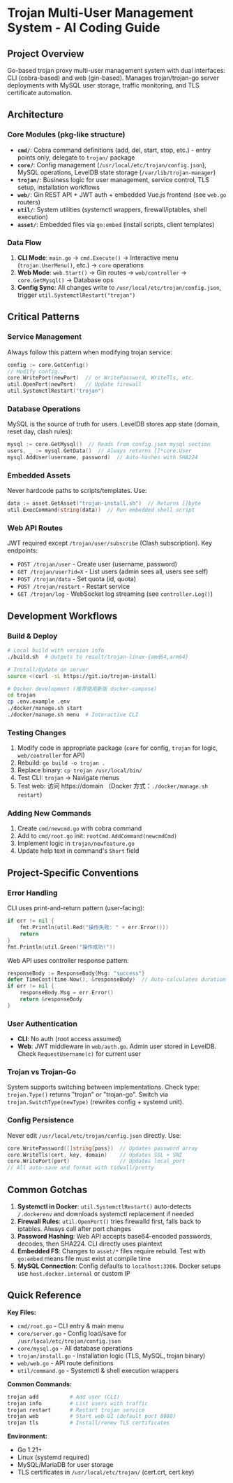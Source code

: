 # Trojan Multi-User Management System - AI Coding Guide

## Project Overview
Go-based trojan proxy multi-user management system with dual interfaces: CLI (cobra-based) and web (gin-based). Manages trojan/trojan-go server deployments with MySQL user storage, traffic monitoring, and TLS certificate automation.

## Architecture

### Core Modules (pkg-like structure)
- **`cmd/`**: Cobra command definitions (add, del, start, stop, etc.) - entry points only, delegate to `trojan/` package
- **`core/`**: Config management (`/usr/local/etc/trojan/config.json`), MySQL operations, LevelDB state storage (`/var/lib/trojan-manager`)
- **`trojan/`**: Business logic for user management, service control, TLS setup, installation workflows
- **`web/`**: Gin REST API + JWT auth + embedded Vue.js frontend (see `web.go` routers)
- **`util/`**: System utilities (systemctl wrappers, firewall/iptables, shell execution)
- **`asset/`**: Embedded files via `go:embed` (install scripts, client templates)

### Data Flow
1. **CLI Mode**: `main.go` → `cmd.Execute()` → Interactive menu (`trojan.UserMenu()`, etc.) → `core` operations
2. **Web Mode**: `web.Start()` → Gin routes → `web/controller` → `core.GetMysql()` → Database ops
3. **Config Sync**: All changes write to `/usr/local/etc/trojan/config.json`, trigger `util.SystemctlRestart("trojan")`

## Critical Patterns

### Service Management
Always follow this pattern when modifying trojan service:
```go
config := core.GetConfig()
// Modify config...
core.WritePort(newPort)  // or WritePassword, WriteTls, etc.
util.OpenPort(newPort)   // Update firewall
util.SystemctlRestart("trojan")
```

### Database Operations
MySQL is the source of truth for users. LevelDB stores app state (domain, reset day, clash rules):
```go
mysql := core.GetMysql()  // Reads from config.json mysql section
users, _ := mysql.GetData()  // Always returns []*core.User
mysql.AddUser(username, password)  // Auto-hashes with SHA224
```

### Embedded Assets
Never hardcode paths to scripts/templates. Use:
```go
data := asset.GetAsset("trojan-install.sh")  // Returns []byte
util.ExecCommand(string(data))  // Run embedded shell script
```

### Web API Routes
JWT required except `/trojan/user/subscribe` (Clash subscription). Key endpoints:
- `POST /trojan/user` - Create user (username, password)
- `GET /trojan/user?id=X` - List users (admin sees all, users see self)
- `POST /trojan/data` - Set quota (id, quota)
- `POST /trojan/restart` - Restart service
- `GET /trojan/log` - WebSocket log streaming (see `controller.Log()`)

## Development Workflows

### Build & Deploy
```bash
# Local build with version info
./build.sh  # Outputs to result/trojan-linux-{amd64,arm64}

# Install/Update on server
source <(curl -sL https://git.io/trojan-install)

# Docker development (推荐使用新版 docker-compose)
cd trojan
cp .env.example .env
./docker/manage.sh start
./docker/manage.sh menu  # Interactive CLI
```

### Testing Changes
1. Modify code in appropriate package (`core` for config, `trojan` for logic, `web/controller` for API)
2. Rebuild: `go build -o trojan .`
3. Replace binary: `cp trojan /usr/local/bin/`
4. Test CLI: `trojan` → Navigate menus
5. Test web: 访问 https://domain （Docker 方式：`./docker/manage.sh restart`）

### Adding New Commands
1. Create `cmd/newcmd.go` with cobra command
2. Add to `cmd/root.go` init: `rootCmd.AddCommand(newcmdCmd)`
3. Implement logic in `trojan/newfeature.go`
4. Update help text in command's `Short` field

## Project-Specific Conventions

### Error Handling
CLI uses print-and-return pattern (user-facing):
```go
if err != nil {
    fmt.Println(util.Red("操作失败: " + err.Error()))
    return
}
fmt.Println(util.Green("操作成功!"))
```

Web API uses controller response pattern:
```go
responseBody := ResponseBody{Msg: "success"}
defer TimeCost(time.Now(), &responseBody)  // Auto-calculates duration
if err != nil {
    responseBody.Msg = err.Error()
    return &responseBody
}
```

### User Authentication
- **CLI**: No auth (root access assumed)
- **Web**: JWT middleware in `web/auth.go`. Admin user stored in LevelDB. Check `RequestUsername(c)` for current user

### Trojan vs Trojan-Go
System supports switching between implementations. Check type: `trojan.Type()` returns "trojan" or "trojan-go". Switch via `trojan.SwitchType(newType)` (rewrites config + systemd unit).

### Config Persistence
Never edit `/usr/local/etc/trojan/config.json` directly. Use:
```go
core.WritePassword([]string{pass})  // Updates password array
core.WriteTls(cert, key, domain)    // Updates SSL + SNI
core.WritePort(port)                // Updates local_port
// All auto-save and format with tidwall/pretty
```

## Common Gotchas

1. **Systemctl in Docker**: `util.SystemctlRestart()` auto-detects `/.dockerenv` and downloads systemctl replacement if needed
2. **Firewall Rules**: `util.OpenPort()` tries firewalld first, falls back to iptables. Always call after port changes
3. **Password Hashing**: Web API accepts base64-encoded passwords, decodes, then SHA224. CLI directly uses plaintext
4. **Embedded FS**: Changes to `asset/*` files require rebuild. Test with `go:embed` means file must exist at compile time
5. **MySQL Connection**: Config defaults to `localhost:3306`. Docker setups use `host.docker.internal` or custom IP

## Quick Reference

**Key Files:**
- `cmd/root.go` - CLI entry & main menu
- `core/server.go` - Config load/save for `/usr/local/etc/trojan/config.json`
- `core/mysql.go` - All database operations
- `trojan/install.go` - Installation logic (TLS, MySQL, trojan binary)
- `web/web.go` - API route definitions
- `util/command.go` - Systemctl & shell execution wrappers

**Common Commands:**
```bash
trojan add          # Add user (CLI)
trojan info         # List users with traffic
trojan restart      # Restart trojan service
trojan web          # Start web UI (default port 8080)
trojan tls          # Install/renew TLS certificates
```

**Environment:**
- Go 1.21+
- Linux (systemd required)
- MySQL/MariaDB for user storage
- TLS certificates in `/usr/local/etc/trojan/` (cert.crt, cert.key)
